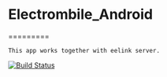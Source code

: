 # Electrombile_Android
=========

```
This app works together with eelink server.
```

[![Build Status](https://travis-ci.org/jerky168/Electrombile_Android.svg?branch=master)](https://travis-ci.org/jerky168/Electrombile_Android)
